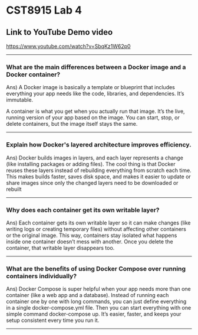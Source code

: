 # CST8915 Lab 4

## Link to YouTube Demo video

https://www.youtube.com/watch?v=SbqKz1W62p0

---

### What are the main differences between a Docker image and a Docker container?

Ans) A Docker image is basically a template or blueprint that includes everything your app needs like the code, libraries, and dependencies. It’s immutable.

A container is what you get when you actually run that image. It’s the live, running version of your app based on the image. You can start, stop, or delete containers, but the image itself stays the same.

---

### Explain how Docker's layered architecture improves efficiency.

Ans) Docker builds images in layers, and each layer represents a change (like installing packages or adding files). The cool thing is that Docker reuses these layers instead of rebuilding everything from scratch each time.
This makes builds faster, saves disk space, and makes it easier to update or share images since only the changed layers need to be downloaded or rebuilt

---

### Why does each container get its own writable layer?

Ans) Each container gets its own writable layer so it can make changes (like writing logs or creating temporary files) without affecting other containers or the original image.
This way, containers stay isolated what happens inside one container doesn’t mess with another. Once you delete the container, that writable layer disappears too.

---

### What are the benefits of using Docker Compose over running containers individually?

Ans) Docker Compose is super helpful when your app needs more than one container (like a web app and a database). Instead of running each container one by one with long commands, you can just define everything in a single docker-compose.yml file.
Then you can start everything with one simple command docker-compose up. It’s easier, faster, and keeps your setup consistent every time you run it.

---
